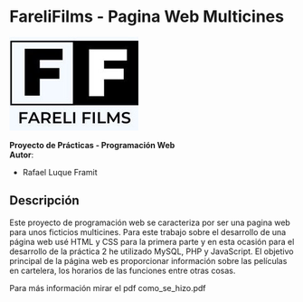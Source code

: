 # FareliFilms - Pagina Web Multicines

![Logo FarelFilms](./imagenes/FARELI_FILMS.jpg "Logo FarelFilms")


**Proyecto de Prácticas - Programación Web**  
**Autor**:  
- Rafael Luque Framit


## Descripción

Este proyecto de programación web se caracteriza por ser una pagina web para unos ficticios multicines.
Para este trabajo sobre el desarrollo de una página web usé HTML y CSS para la primera parte y en esta ocasión para el desarrollo de la práctica 2 he utilizado MySQL, PHP y
JavaScript. El objetivo principal de la página web es proporcionar información sobre las películas en cartelera, los horarios de las funciones entre otras cosas.

Para más información mirar el pdf como_se_hizo.pdf
